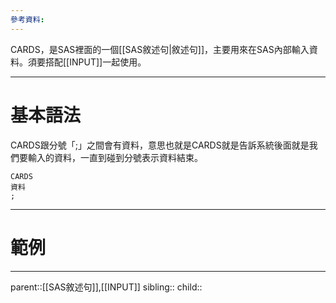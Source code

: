 ```yaml
---
參考資料:
---
```

CARDS，是SAS裡面的一個[[SAS敘述句|敘述句]]，主要用來在SAS內部輸入資料。須要搭配[[INPUT]]一起使用。
- - -
# 基本語法
CARDS跟分號「;」之間會有資料，意思也就是CARDS就是告訴系統後面就是我們要輸入的資料，一直到碰到分號表示資料結束。
```SAS
CARDS
資料
;
```
- - -
# 範例

- - -
parent::[[SAS敘述句]],[[INPUT]]
sibling::
child::